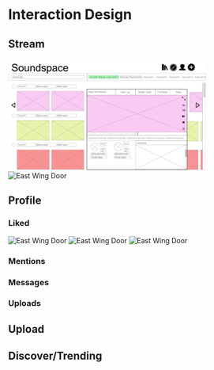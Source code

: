 # Interaction Design

## Stream 
<img src="../design/artboards/Stream Page Idea 1.png" width="400" alt="East Wing Door">

<img src="../design/artboards/Stream Page Idea 1 – 1.png" width="400" alt="East Wing Door">

## Profile 

### Liked
<img src="../design/artboards/Profile Page idea 1 – 4.png" width="400" alt="East Wing Door">

<img src="../design/artboards/Profile Page idea 1 – 5.png" width="400" alt="East Wing Door">

<img src="../design/artboards/Profile Page idea 1 – 6.png" width="400" alt="East Wing Door">

### Mentions 

### Messages 

### Uploads 

## Upload 



## Discover/Trending 




